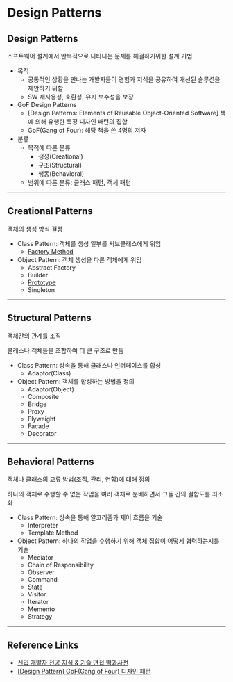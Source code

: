 # Design Patterns

## Design Patterns

소프트웨어 설계에서 반복적으로 나타나는 문제를 해결하기위한 설계 기법

-  목적
   -  공통적인 상황을 만나는 개발자들이 경험과 지식을 공유하여 개선된 솔루션을 제안하기 위함
   -  SW 재사용성, 호환성, 유지 보수성을 보장
-  GoF Design Patterns
   -  [Design Patterns: Elements of Reusable Object-Oriented Software] 책에 의해 유행한 특정 디자인 패턴의 집합
   -  GoF(Gang of Four): 해당 책을 쓴 4명의 저자
-  분류
   -  목적에 따른 분류
      -  생성(Creational)
      -  구조(Structural)
      -  행동(Behavioral)
   -  범위에 따른 분류: 클래스 패턴, 객체 패턴

---

## Creational Patterns

객체의 생성 방식 결정

-  Class Pattern: 객체를 생성 일부를 서브클래스에게 위임
   -  [Factory Method](https://github.com/jinyoung4478/everything-for-dev/blob/main/Design%20Patterns/Factory%20Method.md)
-  Object Pattern: 객체 생성을 다른 객체에게 위임
   -  Abstract Factory
   -  Builder
   -  [Prototype](https://github.com/jinyoung4478/everything-for-dev/blob/main/Design%20Patterns/Prototype.md)
   -  Singleton

---

## Structural Patterns

객체간의 관계를 조직

클래스나 객체들을 조합하여 더 큰 구조로 만듦

-  Class Pattern: 상속을 통해 클래스나 인터페이스를 합성
   -  Adaptor(Class)
-  Object Pattern: 객체를 합성하는 방법을 정의
   -  Adaptor(Object)
   -  Composite
   -  Bridge
   -  Proxy
   -  Flyweight
   -  Facade
   -  Decorator

---

## Behavioral Patterns

객체나 클래스의 교류 방법(조직, 관리, 연합)에 대해 정의

하나의 객체로 수행할 수 없는 작업을 여러 객체로 분배하면서 그들 간의 결합도를 최소화

-  Class Pattern: 상속을 통해 알고리즘과 제어 흐름을 기술
   -  Interpreter
   -  Template Method
-  Object Pattern: 하나의 작업을 수행하기 위해 객체 집합이 어떻게 협력하는지를 기술
   -  Mediator
   -  Chain of Responsibility
   -  Observer
   -  Command
   -  State
   -  Visitor
   -  Iterator
   -  Memento
   -  Strategy

---

## Reference Links

-  [신입 개발자 전공 지식 & 기술 면접 백과사전](https://github.com/gyoogle/tech-interview-for-developer)
-  [[Design Pattern] GoF(Gang of Four) 디자인 패턴](https://4z7l.github.io/2020/12/25/design_pattern_GoF.html)
